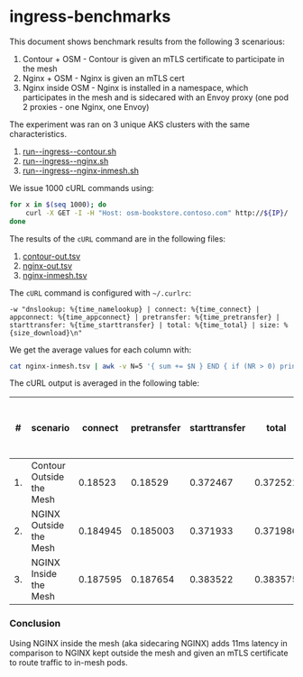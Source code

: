 # ingress-benchmarks

This document shows benchmark results from the following 3 scenarious:

1. Contour + OSM - Contour is given an mTLS certificate to participate in the mesh
2. Nginx + OSM - Nginx is given an mTLS cert
3. Nginx inside OSM - Nginx is installed in a namespace, which participates in the mesh and is sidecared with an Envoy proxy (one pod 2 proxies - one Nginx, one Envoy)


The experiment was ran on 3 unique AKS clusters with the same characteristics.
1. [run--ingress--contour.sh](./run--ingress--contour.sh)
2. [run--ingress--nginx.sh](./run--ingress--nginx.sh)
3. [run--ingress--nginx-inmesh.sh](./run--ingress--nginx-inmesh.sh)

We issue 1000 cURL commands using:
```bash
for x in $(seq 1000); do
    curl -X GET -I -H "Host: osm-bookstore.contoso.com" http://${IP}/
done
```

The results of the `cURL` command are in the following files:
1. [contour-out.tsv](./contour-out.tsv)
2. [nginx-out.tsv](./nginx-out.tsv)
3. [nginx-inmesh.tsv](./nginx-inmesh.tsv)

The `cURL` command is configured with `~/.curlrc`:
```shell
-w "dnslookup: %{time_namelookup} | connect: %{time_connect} | appconnect: %{time_appconnect} | pretransfer: %{time_pretransfer} | starttransfer: %{time_starttransfer} | total: %{time_total} | size: %{size_download}\n"
```
We get the average values for each column with:
```bash
cat nginx-inmesh.tsv | awk -v N=5 '{ sum += $N } END { if (NR > 0) print sum / NR }'
```

The cURL output is averaged in the following table:

| # | scenario | connect | pretransfer | starttransfer | total | vs NGINX inside the mesh |
|---|---|---|---|---|---|---|
|1. | Contour Outside the Mesh | 0.18523| 0.18529| 0.372467| 0.372521| 0.011 |
|2. | NGINX Outside the Mesh | 0.184945| 0.185003| 0.371933| 0.371986| 0.012 |
|3. | NGINX Inside the Mesh | 0.187595| 0.187654| 0.383522| 0.383575| |


### Conclusion
Using NGINX inside the mesh (aka sidecaring NGINX) adds 11ms latency in comparison to NGINX kept outside the mesh and given an mTLS certificate to route traffic to in-mesh pods.
